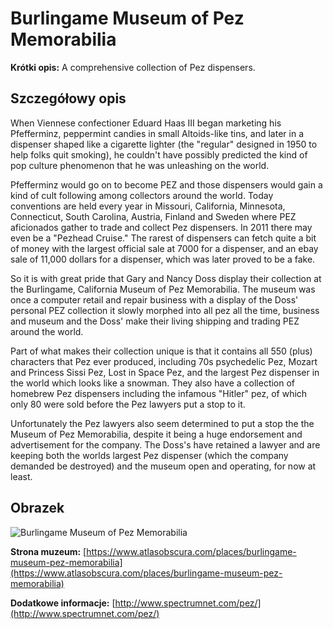 # Burlingame Museum of Pez Memorabilia

**Krótki opis:**
A comprehensive collection of Pez dispensers.

## Szczegółowy opis

When Viennese confectioner Eduard Haas III began marketing his Pfefferminz, peppermint candies in small Altoids-like tins, and later in a dispenser shaped like a cigarette lighter (the "regular" designed in 1950 to help folks quit smoking), he couldn't have possibly predicted the kind of pop culture phenomenon that he was unleashing on the world.

Pfefferminz would go on to become PEZ and those dispensers would gain a kind of cult following among collectors around the world. Today conventions are held every year in Missouri, California, Minnesota, Connecticut, South Carolina, Austria, Finland and Sweden where PEZ aficionados gather to trade and collect Pez dispensers. In 2011 there may even be a "Pezhead Cruise." The rarest of dispensers can fetch quite a bit of money with the largest official sale at 7000 for a dispenser, and an ebay sale of 11,000 dollars for a dispenser, which was later proved to be a fake.

So it is with great pride that Gary and Nancy Doss display their collection at the Burlingame, California Museum of Pez Memorabilia. The museum was once a computer retail and repair business with a display of the Doss' personal PEZ collection it slowly morphed into all pez all the time, business and museum and the Doss' make their living shipping and trading PEZ around the world.

Part of what makes their collection unique is that it contains all 550 (plus) characters that Pez ever produced, including 70s psychedelic Pez, Mozart and Princess Sissi Pez, Lost in Space Pez, and the largest Pez dispenser in the world which looks like a snowman. They also have a collection of homebrew Pez dispensers including the infamous "Hitler" pez, of which only 80 were sold before the Pez lawyers put a stop to it.

Unfortunately the Pez lawyers also seem determined to put a stop the the Museum of Pez Memorabilia, despite it being a huge endorsement and advertisement for the company. The Doss's have retained a lawyer and are keeping both the worlds largest Pez dispenser (which the company demanded be destroyed) and the museum open and operating, for now at least.

## Obrazek

![Burlingame Museum of Pez Memorabilia](https://kids.kiddle.co/images/thumb/9/93/Burlingame_Museum_of_Pez_Memorabilia,_Exterior_view_2.jpg/300px-Burlingame_Museum_of_Pez_Memorabilia,_Exterior_view_2.jpg)

**Strona muzeum:** [https://www.atlasobscura.com/places/burlingame-museum-pez-memorabilia](https://www.atlasobscura.com/places/burlingame-museum-pez-memorabilia)

**Dodatkowe informacje:** [http://www.spectrumnet.com/pez/](http://www.spectrumnet.com/pez/)

